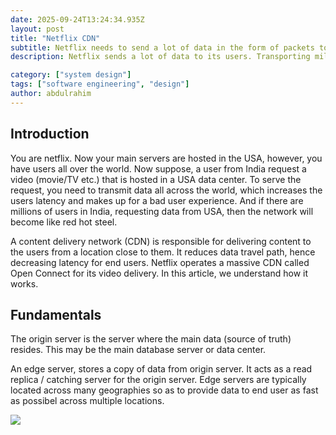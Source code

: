 ```yaml
---
date: 2025-09-24T13:24:34.935Z
layout: post
title: "Netflix CDN"
subtitle: Netflix needs to send a lot of data in the form of packets to its users. For this purpose, it utilizes a massic CDN...
description: Netflix sends a lot of data to its users. Transporting millions of data packets (video data) to each user to millions of users requires an increadibly scalable and robust system.

category: ["system design"]
tags: ["software engineering", "design"]
author: abdulrahim
---
```



## Introduction

You are netflix. Now your main servers are hosted in the USA, however,
you have users all over the world. Now suppose, a user from India
request a video (movie/TV etc.) that is hosted in a USA data center. To
serve the request, you need to transmit data all across the world, which
increases the users latency and makes up for a bad user experience. And
if there are millions of users in India, requesting data from USA, then
the network will become like red hot steel.

A content delivery network (CDN) is responsible for delivering content
to the users from a location close to them. It reduces data travel path,
hence decreasing latency for end users.  Netflix operates a massive CDN
called Open Connect for its video delivery. In this article, we
understand how it works.

## Fundamentals

The origin server is the server where the main data (source of truth)
resides. This may be the main database server or data center.

An edge server, stores a copy of data from origin server. It acts as a
read replica / catching server for the origin server. Edge servers are
typically located across many geographies so as to provide data to end
user as fast as possibel across multiple locations.

![](https://i.ibb.co/WNKZmFny/Screenshot-from-2025-09-24-19-06-41.png)
